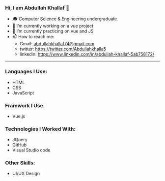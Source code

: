 ### Hi, I am Abdullah Khallaf 👋


* 🎓 Computer Science & Engineering undergraduate
* 🔭 I’m currently working on a vue project
* 🌱 I’m currently practicing on vue and JS 
* 📫 How to reach me: 
  * Gmail: abdullahkhallaf74@gmail.com
  * twitter: https://twitter.com/Abdullahkhalla5
  * linkedin: https://www.linkedin.com/in/abdullah-khallaf-5ab758172/
___

### Languages I Use:
  - HTML 
  - CSS
  - JavaScript
  
 ### Framwork I Use:
  - Vue.js
  
 ### Technologies I Worked With:
  - JQuery
  - GitHub
  - Visual Studio code
  
  ### Other Skills:
   - UI/UX Design 


